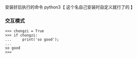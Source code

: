 安装好后执行的命令 python3【 这个名自己安装时自定义就行了的 】

### 交互模式

```
>>> chongzi = True
>>> if chongzi:
...     print('so good');
...
so good
>>>
```



